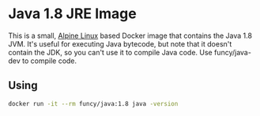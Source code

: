 # Java 1.8 JRE Image

This is a small, [Alpine Linux](http://www.alpinelinux.org/) based Docker image
that contains the Java 1.8 JVM. It's useful for executing Java bytecode, but note
that it doesn't contain the JDK, so you can't use it to compile Java code.
Use funcy/java-dev to compile code.

## Using

```sh
docker run -it --rm funcy/java:1.8 java -version
```
